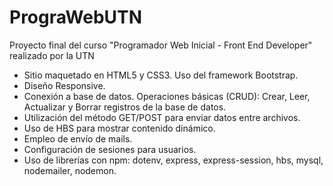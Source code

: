 # PrograWebUTN
Proyecto final del curso "Programador Web Inicial - Front End Developer" realizado por la UTN
- Sitio maquetado en HTML5 y CSS3. Uso del framework Bootstrap.
- Diseño Responsive.
- Conexión a base de datos. Operaciones básicas (CRUD): Crear, Leer, Actualizar y Borrar registros de la base de datos.
- Utilización del método GET/POST para enviar datos entre archivos. 
- Uso de HBS para mostrar contenido dinámico.
- Empleo de envío de mails.
- Configuración de sesiones para usuarios.
- Uso de librerías con npm: dotenv, express, express-session, hbs, mysql, nodemailer, nodemon.
